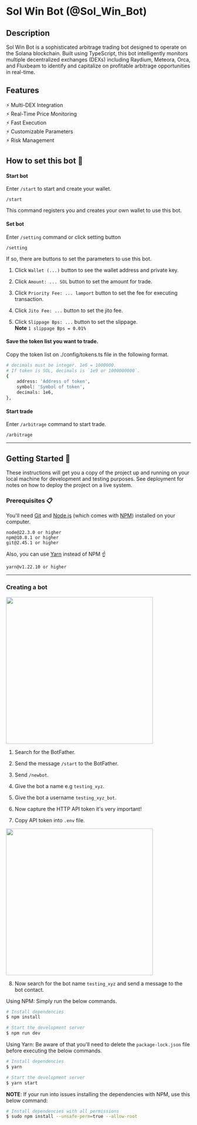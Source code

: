 # Sol Win Bot (@Sol_Win_Bot)

## Description

Sol Win Bot is a sophisticated arbitrage trading bot designed to operate on the Solana blockchain. Built using TypeScript, this bot intelligently monitors multiple decentralized exchanges (DEXs) including Raydium, Meteora, Orca, and Fluxbeam to identify and capitalize on profitable arbitrage opportunities in real-time.

## Features

⚡️ Multi-DEX Integration\
⚡️ Real-Time Price Monitoring\
⚡️ Fast Execution\
⚡️ Customizable Parameters\
⚡️ Risk Management

## How to set this bot 🔧

#### Start bot

Enter `/start` to start and create your wallet.

```
/start
```

This command registers you and creates your own wallet to use this bot.

#### Set bot

Enter `/setting` command or click setting button

```
/setting
```

If so, there are buttons to set the parameters to use this bot.

1. Click `Wallet (...)` button to see the wallet address and private key.

2. Click `Amount: ... SOL` button to set the amount for trade.

3. Click `Priority Fee: ... lamport` button to set the fee for executing transaction.

4. Click `Jito Fee: ...` button to set the jito fee.

5. Click `Slippage Bps: ...` button to set the slippage.\
**Note** `1 slippage Bps = 0.01%`

#### Save the token list you want to trade.

Copy the token list on ./config/tokens.ts file in the following format.

```bash
# decimals must be integer. 1e6 = 1000000.
# If token is SOL, decimals is `1e9 or 1000000000`.
{
    address: 'Address of token',
    symbol: 'Symbol of token',
    decimals: 1e6,
},
```

#### Start trade

Enter `/arbitrage` command to start trade.

```
/arbitrage
```

---

## Getting Started 🚀

These instructions will get you a copy of the project up and running on your local machine for development and testing purposes. See deployment for notes on how to deploy the project on a live system.

### Prerequisites 📋

You'll need [Git](https://git-scm.com) and [Node.js](https://nodejs.org/en/download/) (which comes with [NPM](http://npmjs.com)) installed on your computer.

```
node@22.3.0 or higher
npm@10.8.1 or higher
git@2.45.1 or higher
```

Also, you can use [Yarn](https://yarnpkg.com/) instead of NPM ☝️

```
yarn@v1.22.10 or higher
```

---

### Creating a bot

[<img src="img/botfather.png" width="400"/>](img/botfather.png)

1. Search for the BotFather.

2. Send the message `/start` to the BotFather.

3. Send `/newbot`.

4. Give the bot a name e.g `testing_xyz`.

5. Give the bot a username `testing_xyz_bot`.

6. Now capture the HTTP API token it's very important!

7. Copy API token into `.env` file.

[<img src="img/bot.png" width="400"/>](img/bot.png)

8. Now search for the bot name `testing_xyz` and send a message to the bot contact.

Using NPM: Simply run the below commands.

```bash
# Install dependencies
$ npm install

# Start the development server
$ npm run dev
```

Using Yarn: Be aware of that you'll need to delete the `package-lock.json` file before executing the below commands.

```bash
# Install dependencies
$ yarn

# Start the development server
$ yarn start
```

**NOTE**:
If your run into issues installing the dependencies with NPM, use this below command:

```bash
# Install dependencies with all permissions
$ sudo npm install --unsafe-perm=true --allow-root
```